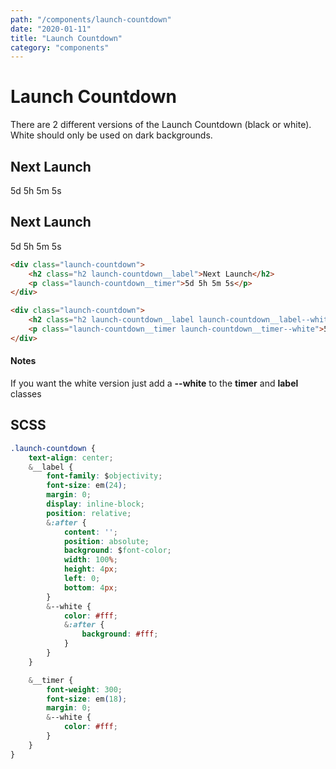 ```yaml
---
path: "/components/launch-countdown"
date: "2020-01-11"
title: "Launch Countdown"
category: "components"
---
```


# Launch Countdown

There are 2 different versions of the Launch Countdown (black or white). White should only be used on dark backgrounds.

<div class="launch-countdown margin-top-40">
	<h2 class="h2 launch-countdown__label">Next Launch</h2>
	<p class="launch-countdown__timer">5d 5h 5m 5s</p>
</div>
<div class="dark padding-20 margin-top-40">
	<div class="launch-countdown">
		<h2 class="h2 launch-countdown__label launch-countdown__label--white">Next Launch</h2>
		<p class="launch-countdown__timer launch-countdown__timer--white">5d 5h 5m 5s</p>
	</div>
</div>

<div class="code-with-notes margin-top-40">

```html
<div class="launch-countdown">
	<h2 class="h2 launch-countdown__label">Next Launch</h2>
	<p class="launch-countdown__timer">5d 5h 5m 5s</p>
</div>

<div class="launch-countdown">
	<h2 class="h2 launch-countdown__label launch-countdown__label--white">Next Launch</h2>
	<p class="launch-countdown__timer launch-countdown__timer--white">5d 5h 5m 5s</p>
</div>
```

<div class="code-with-notes__note">

#### Notes

If you want the white version just add a **--white** to the **timer** and **label** classes

</div>

</div>

## SCSS

```css
.launch-countdown {
	text-align: center;
	&__label {
		font-family: $objectivity;
		font-size: em(24);
		margin: 0;
		display: inline-block;
		position: relative;
		&:after {
			content: '';
			position: absolute;
			background: $font-color;
			width: 100%;
			height: 4px;
			left: 0;
			bottom: 4px;
		}
		&--white {
			color: #fff;
			&:after {
				background: #fff;
			}
		}
	}

	&__timer {
		font-weight: 300;
		font-size: em(18);
		margin: 0;
		&--white {
			color: #fff;
		}
	}
}
```